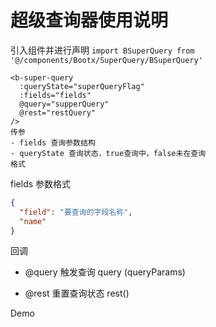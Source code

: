 # 超级查询器使用说明


引入组件并进行声明
```import BSuperQuery from '@/components/Bootx/SuperQuery/BSuperQuery'```

```vue
<b-super-query
  :queryState="superQueryFlag"
  :fields="fields"
  @query="supperQuery"
  @rest="restQuery"
/>
传参
- fields 查询参数结构
- queryState 查询状态，true查询中，false未在查询
格式

```
fields 参数格式
```json
{
  "field": "要查询的字段名称",
  "name"
}
```

回调
- @query 触发查询 query (queryParams) 

- @rest 重置查询状态 rest()

Demo
